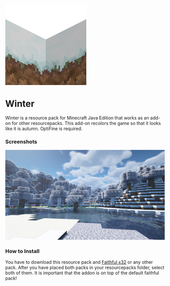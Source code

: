 ![Pack Icon](https://raw.githubusercontent.com/Domi04151309/Winter/master/pack.png)

# Winter
Winter is a resource pack for Minecraft Java Edition that works as an add-on for other resourcepacks.
This add-on recolors the game so that it looks like it is autumn. OptiFine is required.

### Screenshots
![Minecraft Screenshot](https://raw.githubusercontent.com/Domi04151309/Winter/master/preview.jpg)

### How to Install
You have to download this resource pack and [Faithful x32](https://faithful.team/downloads/) or any other pack.
After you have placed both packs in your resourcepacks folder, select both of them.
It is important that the addon is on top of the default faithful pack!
